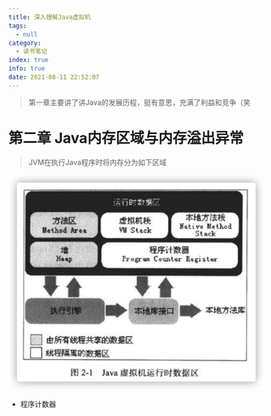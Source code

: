 ```yaml
---
title: 深入理解Java虚拟机
tags:
  - null
category:
  - 读书笔记
index: true
info: true
date: 2021-08-11 22:52:07
---
```

<!-- more -->

> 第一章主要讲了讲Java的发展历程，挺有意思，充满了利益和竞争（笑

# 第二章 Java内存区域与内存溢出异常

> JVM在执行Java程序时将内存分为如下区域

<img src="https://raw.githubusercontent.com/C1EYE/figureBed/main/img/20210814224104.png" alt="image-20210814224050243" style="zoom:50%;" />

- 程序计数器

